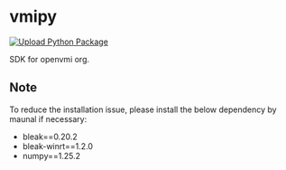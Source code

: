 # vmipy

[![Upload Python Package](https://github.com/openvmi/vmipy/actions/workflows/python-publish.yml/badge.svg)](https://github.com/openvmi/vmipy/actions/workflows/python-publish.yml)

SDK for openvmi org.

## Note

To reduce the installation issue, please install the below dependency by maunal if necessary:

* bleak==0.20.2
* bleak-winrt==1.2.0
* numpy==1.25.2